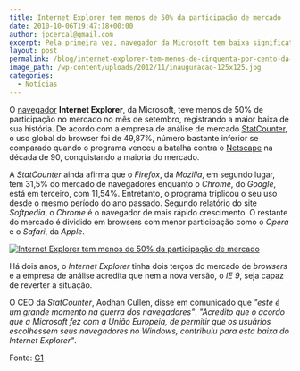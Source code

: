 ```yaml
---
title: Internet Explorer tem menos de 50% da participação de mercado
date: 2010-10-06T19:47:18+00:00
author: jpcercal@gmail.com
excerpt: Pela primeira vez, navegador da Microsoft tem baixa significativa. E o browser Google Chrome, triplicou a sua participação no mercado.
layout: post
permalink: /blog/internet-explorer-tem-menos-de-cinquenta-por-cento-da-participacao-de-mercado/
image_path: /wp-content/uploads/2012/11/inauguracao-125x125.jpg
categories:
  - Notícias
---
```


O [navegador](http://sistemas.cekurte.com/blog/navegadores-ou-browsers/ "Navegadores ou Browsers") **Internet Explorer**, da Microsoft, teve menos de 50% de participação no mercado no mês de setembro, registrando a maior baixa de sua história. De acordo com a empresa de análise de mercado [StatCounter](http://statcounter.com/ "StatCounter"), o uso global do browser foi de 49,87%, número bastante inferior se comparado quando o programa venceu a batalha contra o [Netscape](http://sistemas.cekurte.com/blog/navegadores-ou-browsers/ "Navegadores ou Browsers") na década de 90, conquistando a maioria do mercado.

A _StatCounter_ ainda afirma que o _Firefox_, da _Mozilla_, em segundo lugar, tem 31,5% do mercado de navegadores enquanto o _Chrome_, do _Google_, está em terceiro, com 11,54%. Entretanto, o programa triplicou o seu uso desde o mesmo período do ano passado. Segundo relatório do site _Softpedia_, o _Chrome_ é o navegador de mais rápido crescimento. O restante do mercado é dividido em browsers com menor participação como o _Opera_ e o _Safari_, da _Apple_.

[![Internet Explorer tem menos de 50% da participação de mercado](http://sistemas.cekurte.com/wp-content/uploads/2010/10/statcounter-2010-10-05-600.jpg "Gráfico mostra o declínio do Internet Explorer desde outubro do ano passado.")](http://sistemas.cekurte.com/wp-content/uploads/2010/10/statcounter-2010-10-05-600.jpg)

Há dois anos, o _Internet Explorer_ tinha dois terços do mercado de _browsers_ e a empresa de análise acredita que nem a nova versão, o _IE 9_, seja capaz de reverter a situação.

O CEO da _StatCounter_, Aodhan Cullen, disse em comunicado que _"este é um grande momento na guerra dos navegadores"_. _"Acredito que o acordo que a Microsoft fez com a União Europeia, de permitir que os usuários escolhessem seus navegadores no Windows, contribuiu para esta baixa do Internet Explorer"_.

Fonte: [G1](http://g1.globo.com/tecnologia/noticia/2010/10/internet-explorer-tem-menos-de-50-da-participacao-de-mercado.html "G1")
